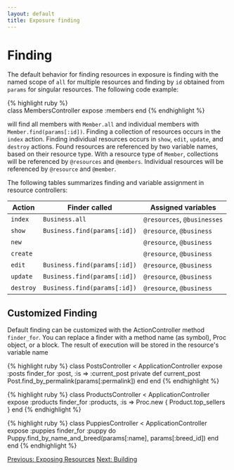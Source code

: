 ```yaml
---
layout: default
title: Exposure finding
---
```


Finding
========

The default behavior for finding resources in exposure is finding with the named scope of `all` for multiple resources and finding by `id` obtained from `params` for singular resources.  The following code example:

{% highlight ruby %}       
class MembersController
  expose :members
end
{% endhighlight %}

will find all members with `Member.all` and individual members with `Member.find(params[:id])`.  Finding a collection of resources occurs in the `index` action. Finding individual resources occurs in `show`, `edit`, `update`, and `destroy` actions.  Found resources are referenced by two variable names, based on their resource type.  With a resource type of `Member`, collections will be referenced by `@resources` and `@members`.  Individual resources will be referenced by `@resource` and `@member`.

The following tables summarizes finding and variable assignment in resource controllers:  

Action | Finder called                | Assigned variables
-------|------------------------------|--------------------
`index`| `Business.all`               | `@resources`, `@businesses`
`show` | `Business.find(params[:id])` | `@resource`, `@business`
`new`  |                              | `@resource`, `@business`
`create` |                            | `@resource`, `@business`
`edit` | `Business.find(params[:id])` | `@resource`, `@business`
`update` | `Business.find(params[:id])` | `@resource`, `@business`
`destroy`| `Business.find(params[:id])` | `@resource`, `@business`

Customized Finding
------------------
Default finding can be customized with the ActionController method `finder_for`. You can replace a finder with a method name (as symbol), Proc object, or a block.  The result of execution will be stored in the resource's variable name

{% highlight ruby %}
class PostsController < ApplicationController
  expose :posts
  finder_for :post, :is => :current_post
  private
    def current_post
      Post.find_by_permalink(params[:permalink])
    end
end
{% endhighlight %}

{% highlight ruby %}
class ProductsController < ApplicationController
  expose :products
  finder_for :products, :is => Proc.new { Product.top_sellers  }
end
{% endhighlight %}

{% highlight ruby %}
class PuppiesController < ApplicationController
  expose :puppies
  finder_for :puppy do
    Puppy.find_by_name_and_breed(params[:name], params[:breed_id])
  end
end
{% endhighlight %}

[Previous: Exposing Resources](/exposing.html) [Next: Building](/building.html)
  